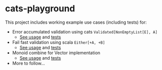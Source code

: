 # cats-playground

This project includes working example use cases (including tests) for:

* Error accumulated validation using cats `Validated[NonEmptyList[E], A]`
  * [See usage](src/main/scala/validation/ErrorAccumulationValidation.scala) and [tests](src/test/scala/validation/ErrorAccumulationValidationSpec.scala)
* Fail fast validation using scala `Either[+A, +B]`
  * [See usage](src/main/scala/validation/FailFastValidation.scala) and [tests](src/test/scala/validation/FailFastValidationSpec.scala)
* Monoid combine for Vector implementation
  * [See usage](src/main/scala/monoid/Vector2.scala) and [tests](src/test/scala/monoid/Vector2Spec.scala)
* More to follow...
